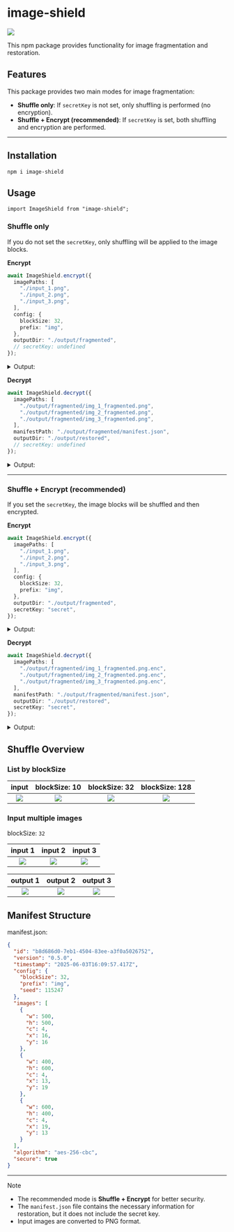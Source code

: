 # image-shield

![](.docs/figure.png)

This npm package provides functionality for image fragmentation and restoration.

## Features

This package provides two main modes for image fragmentation:

- **Shuffle only**: If `secretKey` is not set, only shuffling is performed (no encryption).
- **Shuffle + Encrypt (recommended)**: If `secretKey` is set, both shuffling and encryption are performed.

---

## Installation

```
npm i image-shield
```

## Usage

```
import ImageShield from "image-shield";
```

### Shuffle only

If you do not set the `secretKey`, only shuffling will be applied to the image blocks.

**Encrypt**

```ts
await ImageShield.encrypt({
  imagePaths: [
    "./input_1.png",
    "./input_2.png",
    "./input_3.png",
  ],
  config: {
    blockSize: 32,
    prefix: "img",
  },
  outputDir: "./output/fragmented",
  // secretKey: undefined
});
```

<details>
<summary>Output:</summary>

```
output
└── fragmented
    ├── img_1_fragmented.png
    ├── img_2_fragmented.png
    ├── img_3_fragmented.png
    └── manifest.json
```
</details>

**Decrypt**

```ts
await ImageShield.decrypt({
  imagePaths: [
    "./output/fragmented/img_1_fragmented.png",
    "./output/fragmented/img_2_fragmented.png",
    "./output/fragmented/img_3_fragmented.png",
  ],
  manifestPath: "./output/fragmented/manifest.json",
  outputDir: "./output/restored",
  // secretKey: undefined
});
```

<details>
<summary>Output:</summary>

```
output
└── restored
    ├── img_1.png
    ├── img_2.png
    └── img_3.png
```
</details>

---

### Shuffle + Encrypt (recommended)

If you set the `secretKey`, the image blocks will be shuffled and then encrypted.

**Encrypt**

```ts
await ImageShield.encrypt({
  imagePaths: [
    "./input_1.png",
    "./input_2.png",
    "./input_3.png",
  ],
  config: {
    blockSize: 32,
    prefix: "img",
  },
  outputDir: "./output/fragmented",
  secretKey: "secret",
});
```

<details>
<summary>Output:</summary>

```
output
└── fragmented
    ├── img_1_fragmented.png.enc
    ├── img_2_fragmented.png.enc
    ├── img_3_fragmented.png.enc
    └── manifest.json
```
</details>

**Decrypt**

```ts
await ImageShield.decrypt({
  imagePaths: [
    "./output/fragmented/img_1_fragmented.png.enc",
    "./output/fragmented/img_2_fragmented.png.enc",
    "./output/fragmented/img_3_fragmented.png.enc",
  ],
  manifestPath: "./output/fragmented/manifest.json",
  outputDir: "./output/restored",
  secretKey: "secret",
});
```

<details>
<summary>Output:</summary>

```
output
└── restored
    ├── img_1.png
    ├── img_2.png
    └── img_3.png
```
</details>


## Shuffle Overview

### List by blockSize

| input | blockSize: 10 | blockSize: 32 | blockSize: 128 |
|:-------:|:---------------:|:---------------:|:----------------:|
| ![](.docs/input_sample.png) | ![](.docs/output_10.png) | ![](.docs/output_32.png) | ![](.docs/output_128.png) |

### Input multiple images

blockSize: `32`

| input 1 | input 2 | input 3 |
|:-------:|:---------------:|:---------------:|
| ![](.docs/input_sample.png) | ![](.docs/input_sample_mono.png) | ![](.docs/input_sample_blue.png) |

| output 1 | output 2 | output 3 |
|:-------:|:---------------:|:---------------:|
| ![](.docs/output_m0.png) | ![](.docs/output_m1.png) | ![](.docs/output_m2.png) |


## Manifest Structure

manifest.json:

```json
{
  "id": "b8d686d0-7eb1-4504-83ee-a3f0a5026752",
  "version": "0.5.0",
  "timestamp": "2025-06-03T16:09:57.417Z",
  "config": {
    "blockSize": 32,
    "prefix": "img",
    "seed": 115247
  },
  "images": [
    {
      "w": 500,
      "h": 500,
      "c": 4,
      "x": 16,
      "y": 16
    },
    {
      "w": 400,
      "h": 600,
      "c": 4,
      "x": 13,
      "y": 19
    },
    {
      "w": 600,
      "h": 400,
      "c": 4,
      "x": 19,
      "y": 13
    }
  ],
  "algorithm": "aes-256-cbc",
  "secure": true
}
```

</details>

---

> [!NOTE]
> - The recommended mode is **Shuffle + Encrypt** for better security.
> - The `manifest.json` file contains the necessary information for restoration, but it does not include the secret key.
> - Input images are converted to PNG format.
